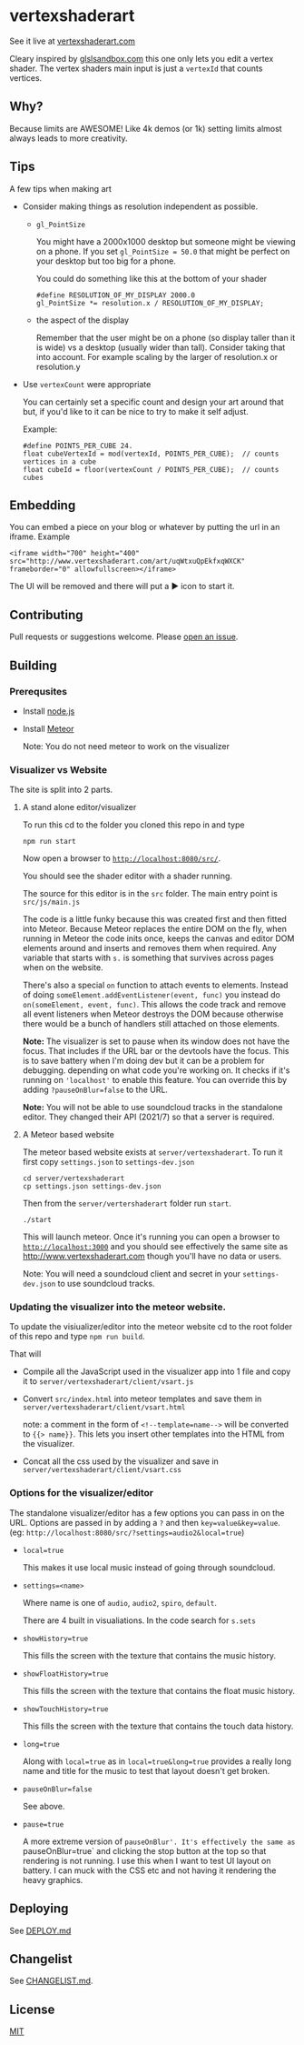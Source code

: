 ﻿# vertexshaderart

See it live at [vertexshaderart.com](http://vertexshaderart.com)

Cleary inspired by [glslsandbox.com](http://glslsandbox.com) this one
only lets you edit a vertex shader. The vertex shaders main input is
just a `vertexId` that counts vertices.

## Why?

Because limits are AWESOME! Like 4k demos (or 1k) setting limits
almost always leads to more creativity.

## Tips

A few tips when making art

*   Consider making things as resolution independent as possible.

    *   `gl_PointSize`

        You might have a 2000x1000 desktop but someone might be viewing on a phone. If you set `gl_PointSize = 50.0`
        that might be perfect on your desktop but too big for a phone.

        You could do something like this at the bottom of your shader

            #define RESOLUTION_OF_MY_DISPLAY 2000.0
            gl_PointSize *= resolution.x / RESOLUTION_OF_MY_DISPLAY;
            
    *   the aspect of the display

        Remember that the user might be on a phone (so display taller than it is wide) vs a desktop (usually wider than tall).
        Consider taking that into account. For example scaling by the larger of resolution.x or resolution.y

*   Use `vertexCount` were appropriate

    You can certainly set a specific count and design your art around that but, if you'd like to it can be nice
    to try to make it self adjust.

    Example:

        #define POINTS_PER_CUBE 24.
        float cubeVertexId = mod(vertexId, POINTS_PER_CUBE);  // counts vertices in a cube
        float cubeId = floor(vertexCount / POINTS_PER_CUBE);  // counts cubes

## Embedding

You can embed a piece on your blog or whatever by putting the url in an iframe. Example

    <iframe width="700" height="400" src="http://www.vertexshaderart.com/art/uqWtxuQpEkfxqWXCK" frameborder="0" allowfullscreen></iframe>

The UI will be removed and there will put a ▶ icon to start it.

## Contributing

Pull requests or suggestions welcome. Please [open an issue](http://github.com/greggman.com/vertexshaderart/issues).

## Building

### Prerequsites

*   Install [node.js](http://nodejs.org)

*   Install [Meteor](http://meteor.com)

    Note: You do not need meteor to work on the visualizer

### Visualizer vs Website

The site is split into 2 parts.

1.  A stand alone editor/visualizer

    To run this cd to the folder you cloned this repo in and type

        npm run start

    Now open a browser to [`http://localhost:8080/src/`](http://localhost:8080/src/).

    You should see the shader editor with a shader running.

    The source for this editor is in the `src` folder. The main entry point is
    `src/js/main.js`

    The code is a little funky because this was created first and then fitted into
    Meteor. Because Meteor replaces the entire DOM on the fly, when running in Meteor
    the code inits once, keeps the canvas and editor DOM elements around and inserts
    and removes them when required. Any variable that starts with `s.` is something
    that survives across pages when on the website.

    There's also a special `on` function to attach events to elements. Instead of
    doing `someElement.addEventListener(event, func)` you instead do
    `on(someElement, event, func)`. This allows the code track and remove all event listeners
    when Meteor destroys the DOM because otherwise there would be a bunch of handlers
    still attached on those elements.

    **Note:** The visualizer is set to pause when its window does not have the focus.
    That includes if the URL bar or the devtools have the focus.
    This is to save battery when I'm doing dev but it can be a problem for debugging.
    depending on what code you're working on. It checks if it's running on
    `'localhost'` to enable this feature. You can override this by adding
    `?pauseOnBlur=false` to the URL.
    
    **Note:** You will not be able to use soundcloud tracks in the standalone editor.
    They changed their API (2021/7) so that a server is required.

2.  A Meteor based website

    The meteor based website exists at `server/vertexshaderart`. To run it first copy
    `settings.json` to `settings-dev.json`

        cd server/vertexshaderart
        cp settings.json settings-dev.json

    Then from the `server/vertershaderart` folder run `start`.

        ./start

    This will launch meteor. Once it's running you can open a browser to
    [`http://localhost:3000`](http://localhost:3000) and you should see effectively
    the same site as http://www.vertexshaderart.com though you'll have no data or users.
    
    Note: You will need a soundcloud client and secret in your `settings-dev.json`
    to use soundcloud tracks.

### Updating the visualizer into the meteor website.

To update the visiualizer/editor into the meteor website cd to the root folder of this repo
and type `npm run build`.

That will

*   Compile all the JavaScript used in the visualizer app into 1 file and copy it
    to `server/vertexshaderart/client/vsart.js`

*   Convert `src/index.html` into meteor templates and save them in
    `server/vertexshaderart/client/vsart.html`

    note: a comment in the form of `<!--template=name-->`
    will be converted to `{{> name}}`. This lets you insert other templates
    into the HTML from the visualizer.

*   Concat all the css used by the visualizer and save in
    `server/vertexshaderart/client/vsart.css`

### Options for the visualizer/editor

The standalone visualizer/editor has a few options you can pass in on the URL. Options
are passed in by adding a `?` and then `key=value&key=value`.
(eg: `http://localhost:8080/src/?settings=audio2&local=true`)

*   `local=true`

    This makes it use local music instead of going through soundcloud.

*   `settings=<name>`

    Where name is one of `audio`, `audio2`, `spiro`, `default`.

    There are 4 built in visualiations. In the code search for `s.sets`

*   `showHistory=true`

    This fills the screen with the texture that contains the music history.

*   `showFloatHistory=true`

    This fills the screen with the texture that contains the float music history.

*   `showTouchHistory=true`

    This fills the screen with the texture that contains the touch data history.

*   `long=true`

    Along with `local=true` as in `local=true&long=true` provides a really long
    name and title for the music to test that layout doesn't get broken.

*   `pauseOnBlur=false`

    See above.

*   `pause=true`

    A more extreme version of `pauseOnBlur'. It's effectively the same
    as `pauseOnBlur=true` and clicking the stop button at the top so
    that rendering is not running. I use this when I want to test UI
    layout on battery. I can muck with the CSS etc and not having it
    rendering the heavy graphics.

## Deploying

See [DEPLOY.md](DEPLOY.md)

## Changelist

See [CHANGELIST.md](CHANGELIST.md).

## License

[MIT](LICENSE.md)


